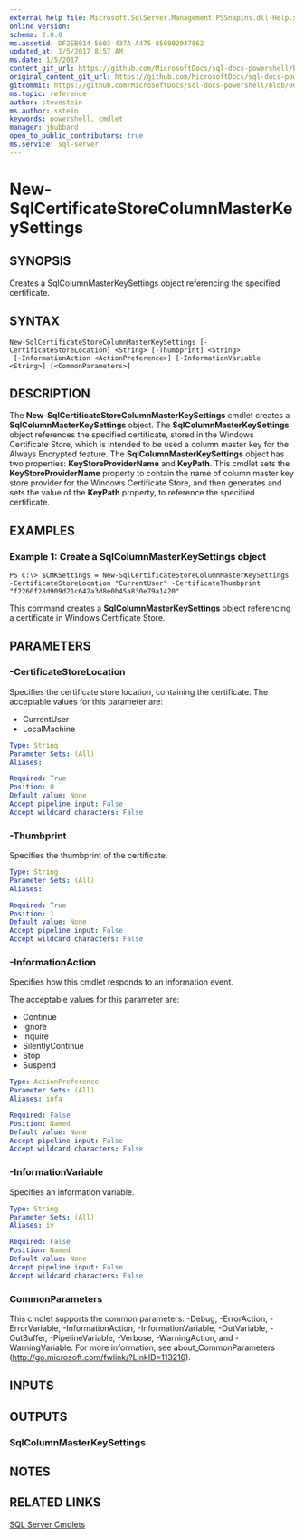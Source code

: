 ```yaml
---
external help file: Microsoft.SqlServer.Management.PSSnapins.dll-Help.xml
online version: 
schema: 2.0.0
ms.assetid: DF2EB014-5603-437A-A475-850802937862
updated_at: 1/5/2017 8:57 AM
ms.date: 1/5/2017
content_git_url: https://github.com/MicrosoftDocs/sql-docs-powershell/blob/live/sqlserver-cmdlets/sqlserver-module/vlatest/New-SqlCertificateStoreColumnMasterKeySettings.md
original_content_git_url: https://github.com/MicrosoftDocs/sql-docs-powershell/blob/live/sqlserver-cmdlets/sqlserver-module/vlatest/New-SqlCertificateStoreColumnMasterKeySettings.md
gitcommit: https://github.com/MicrosoftDocs/sql-docs-powershell/blob/0d97835841eb5cfbe37d096037375a2e0c3eb87c/sqlserver-cmdlets/sqlserver-module/vlatest/New-SqlCertificateStoreColumnMasterKeySettings.md
ms.topic: reference
author: stevestein
ms.author: sstein
keywords: powershell, cmdlet
manager: jhubbard
open_to_public_contributors: true
ms.service: sql-server
---
```


# New-SqlCertificateStoreColumnMasterKeySettings

## SYNOPSIS
Creates a SqlColumnMasterKeySettings object referencing the specified certificate.

## SYNTAX

```
New-SqlCertificateStoreColumnMasterKeySettings [-CertificateStoreLocation] <String> [-Thumbprint] <String>
 [-InformationAction <ActionPreference>] [-InformationVariable <String>] [<CommonParameters>]
```

## DESCRIPTION
The **New-SqlCertificateStoreColumnMasterKeySettings** cmdlet creates a **SqlColumnMasterKeySettings** object.
The **SqlColumnMasterKeySettings** object references the specified certificate, stored in the Windows Certificate Store, which is intended to be used a column master key for the Always Encrypted feature.
The **SqlColumnMasterKeySettings** object has two properties: **KeyStoreProviderName** and **KeyPath**.
This cmdlet sets the **KeyStoreProviderName** property to contain the name of column master key store provider for the Windows Certificate Store, and then generates and sets the value of the **KeyPath** property, to reference the specified certificate.

## EXAMPLES

### Example 1: Create a SqlColumnMasterKeySettings object
```
PS C:\> $CMKSettings = New-SqlCertificateStoreColumnMasterKeySettings -CertificateStoreLocation "CurrentUser" -CertificateThumbprint "f2260f28d909d21c642a3d8e0b45a830e79a1420"
```

This command creates a **SqlColumnMasterKeySettings** object referencing a certificate in Windows Certificate Store.

## PARAMETERS

### -CertificateStoreLocation
Specifies the certificate store location, containing the certificate.
The acceptable values for this parameter are:

- CurrentUser
- LocalMachine

```yaml
Type: String
Parameter Sets: (All)
Aliases: 

Required: True
Position: 0
Default value: None
Accept pipeline input: False
Accept wildcard characters: False
```

### -Thumbprint
Specifies the thumbprint of the certificate.

```yaml
Type: String
Parameter Sets: (All)
Aliases: 

Required: True
Position: 1
Default value: None
Accept pipeline input: False
Accept wildcard characters: False
```

### -InformationAction
Specifies how this cmdlet responds to an information event.

The acceptable values for this parameter are:

- Continue
- Ignore
- Inquire
- SilentlyContinue
- Stop
- Suspend

```yaml
Type: ActionPreference
Parameter Sets: (All)
Aliases: infa

Required: False
Position: Named
Default value: None
Accept pipeline input: False
Accept wildcard characters: False
```

### -InformationVariable
Specifies an information variable.

```yaml
Type: String
Parameter Sets: (All)
Aliases: iv

Required: False
Position: Named
Default value: None
Accept pipeline input: False
Accept wildcard characters: False
```

### CommonParameters
This cmdlet supports the common parameters: -Debug, -ErrorAction, -ErrorVariable, -InformationAction, -InformationVariable, -OutVariable, -OutBuffer, -PipelineVariable, -Verbose, -WarningAction, and -WarningVariable. For more information, see about_CommonParameters (http://go.microsoft.com/fwlink/?LinkID=113216).

## INPUTS

## OUTPUTS

### SqlColumnMasterKeySettings

## NOTES

## RELATED LINKS

[SQL Server Cmdlets](xref:sqlserver-module/vlatest/SqlServer.md)
